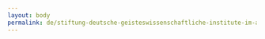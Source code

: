 ```yaml
---
layout: body
permalink: de/stiftung-deutsche-geisteswissenschaftliche-institute-im-ausland/
---
```


